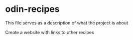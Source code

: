 # odin-recipes
This file serves as a description of what the project is about

Create a website with links to other recipes
